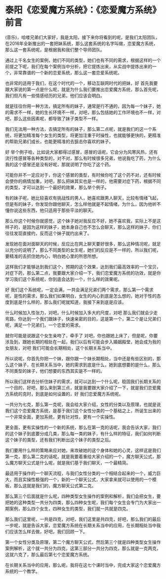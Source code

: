 # 泰阳《恋爱魔方系统》：《恋爱魔方系统》前言

(音乐)，哈喽兄弟们大家好，我是太阳，接下来你将看到的呢，是我们太阳团队，在2016年全新推出的一套把妹系统，那么这套系统的名字叫做，恋爱魔方系统，那么这一套系统呢，是根据我和我们整个导师团队。

通过上千名女生的案例，她们不同的类型，她们也有不同的需求，根据这样的一个前提之下呢，我们在每个案例当中分析，把它提炼出来，从实战中提炼出来的一个，非常靠谱的一个新的恋爱系统，那么这一套恋爱系统呢。

也非常的适用于我们，在这个时代的一个，移动互联网时代的把妹，好 首先我要跟大家说的第一点是什么呢，就是为什么我们要推出恋爱魔方系统，那么首先呢，我们但凡有一些情感经历的兄弟，他们应该会明白。

就是往往你用一种方法，搞定所有的妹子，通常是行不通的，因为每一个妹子，她的需求不一样，她的生长环境不一样，对吧，那么包括她的工作环境也不一样，对吧，那么这些因素呢，都导致了妹子类型不一样。

我们无法用一种方法，去搞定所有的妹子，那么第二点呢，就是我们的这一个系统，将更加精准每个女生的类型，将更加注重于时操性，也就能够更快的，更精准的帮助兄弟们成长，也能更精准的去狙击你喜欢的妹子。

好 举个例子哈，比如说大家都得过感冒，感冒的话呢，它会分为风寒风热，还有流行性感冒等各种类型的，对不对，那么有时候很多兄弟，他说我吃了药，为什么我的这个感冒还是没有好呢，那就说明了你吃了这个药。

可能你并不一定应对于，你这个感冒的类型，有时候你吃了这个药不对，还有时候会使你的病情加重，对吧，那么把妹其实也是一样的，他需要对症下药，根据不同的类型，才可以达到一个最好的效果，那么举个例子。

有的妹子呢，她比较喜欢有挑战性的男人，她喜欢跟男人聊天，比较有情绪飞起，但是有的妹子，你发现你跟他聊天，怎么样他就是不起情绪，为什么，因为他听不懂你说这些东西，他只适用于那些平淡的聊天。

那么你这个时候你就感觉，这个妹子她对我反应不好，她不喜欢我，实际上不是这样子的，是因为这样的妹子，她本身自己也不怎么会聊天，那么这样的妹子，你们往往发现直接约，反而这个妹子就约出来了。

发现她在面对面聊天的时候，反应比在网上聊天要好很多，那么这种情况呢，就足以充分的说明了，那么不同类型的女生呢，她们的反应是不一样的，所以我们呢，要精准的去抓住她内心，明白她心里的所思所想。

这样我们才能够达到我们这个，预期的这个效果，达到我们最高效率的一个宝贝，对症下药，那么第二点，我要跟大家介绍一下，我们恋爱魔方系统的功效，就是你学习我们这个系统呢，你到底会达到一个，什么样的效果呢。

好 我们这个系统呢，一定会满，一共会满足兄弟们两个需求，那么第一个需求呢，是性的需求，那么我们如果明白，女生的内心到底是怎么想的，她对于性的态度到底是什么样的，那么我们呢就知道，我接下来到底是应该。

什么时候加入性张力，对吧，什么时候加入多大的尺度，对吧 那么我们就会少走弯路，你达到一个我们跟妹子，快速亲密的目的，这是第一个，第二个是让兄弟们呢，满足一个兄弟们，一个恋爱的需求。

就你可能是说跟这个女生亲吻了，牵手了 对吧，你也跟她上床了，但是呢，你要涉及到，跟她长期的相处在一起，我们以后有可能会步入婚姻殿堂，她会成为我的女朋友，对吧 我们可能会长期相处，这个长期关系当中。

所以说呢，你首先你把一个妹，跟你跟一个妹长期相处，当中还是有些区别的，那么这个妹子，在长期关系当中，她的需求到底是什么，她到底想要的是什么，那么不同类型的妹子，他们想要的东西其实是不一样的。

所以我们这样去分析住妹子的需求，就可以达到一个什么呢，稳固我们长期关系的一个目的，好吧，那么来到第三点，就是我要跟大家介绍了一下，就是我们恋爱魔方系统的克时，到底是如何设置的，好 我们恋爱魔方系统呢。

一共分为七克，那么第一克呢，我会给大家介绍，女性的分类以及原理，也就是说我们这个恋爱魔方系统，是基于我们这个女性分类的一个基础之上，所诞生出来的一个非常全面，更加系统，更有针对性，更有一个实操性。

更全面，更有实操性的一个新的系统，那么在第一克的话呢，我会告诉大家，我们的这个妹子到底要分成几类，那么每一类的妹子，有什么样的特征，我们如何判断这个妹子的类型，还有我们判断出这个妹子的类型之后。

我们要用什么样的策略来应对她，来攻破她的这个身体和她的心灵，这样这是我们第一克，那么第二克的话呢，就是我要着重给大家介绍的一个，魔方聊天公式，那么魔方聊天公式是什么呢，就是我们基于我们聊天，一个最精简。

最适用于操作的一个聊天流程，与我们女性分类的一个相结合起来的一个，威力巨大，而且实操性极强的一个，新的一个聊天公式，大家拿来就可以使用的一个模板，那么这就是我们的，魔方聊天公式第二克。

那么第三个后面就是什么呢，四种类型女生操作的案例和解析，我们会把女生，要把她的这种类型一共分为四类，那么四种女生呢，我们每个女生会专门为大家出一期案例，那么四个女生，四种女生的类型，我们就一共就是四克。

那么我们这里呢，一共是四克，对吧，我们这里是共四克，好吧，那么我们的最后一步呢，就是告诉大家，恋爱魔方系统在长期关系当中的应用，在长期相处当中我们应该怎么样去做，好吧，我们回顾一下。

第一个女性分类及原理，第二个魔方聊天公式，然后第三个就是四种类型女生操作案例解析，这个就一共分为四克，这第三部分一共分为四克，那么就是一克两克，这就六克了，那么最后第七个恋爱魔方系统。

在长期关系当中的应用，那么呢，我将在这七个课时当中，完成大家这个恋爱魔方系统的一个教学。